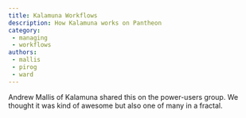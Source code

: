 ```yaml
---
title: Kalamuna Workflows
description: How Kalamuna works on Pantheon
category:
 - managing
 - workflows
authors:
 - mallis
 - pirog
 - ward
---
```


Andrew Mallis of Kalamuna shared this on the power-users group.
We thought it was kind of awesome but also one of many in a fractal.

